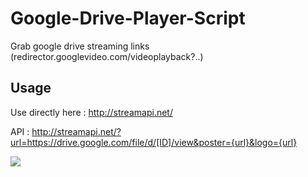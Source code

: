 # Google-Drive-Player-Script
Grab google drive streaming links (redirector.googlevideo.com/videoplayback?..)

## Usage

Use directly here : http://streamapi.net/

API : http://streamapi.net/?url=https://drive.google.com/file/d/[ID]/view&poster={url}&logo={url}

![](https://i.imgur.com/SByXAkH.png)
